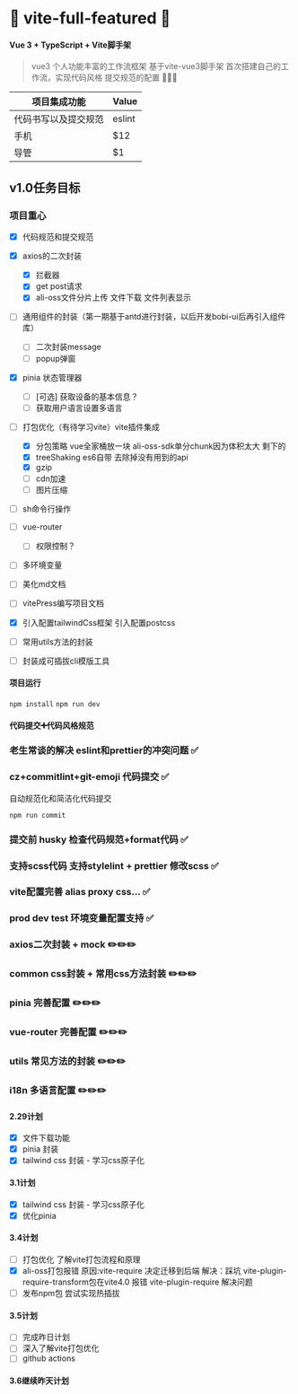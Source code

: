 # 💎 vite-full-featured 💎

#### Vue 3 + TypeScript + Vite脚手架

> vue3 个人功能丰富的工作流框架 基于vite-vue3脚手架
> 首次搭建自己的工作流，实现代码风格 提交规范的配置 🎉🎉🎉

| 项目集成功能         | Value  |
| -------------------- | ------ |
| 代码书写以及提交规范 | eslint |
| 手机                 | $12    |
| 导管                 | $1     |

## v1.0任务目标

### 项目重心

- [x] 代码规范和提交规范
- [x] axios的二次封装

  - [x] 拦截器
  - [x] get post请求
  - [x] ali-oss文件分片上传 文件下载 文件列表显示

- [ ] 通用组件的封装（第一期基于antd进行封装，以后开发bobi-ui后再引入组件库）
  - [ ] 二次封装message
  - [ ] popup弹窗
- [x] pinia 状态管理器
  - [ ] [可选] 获取设备的基本信息？
  - [ ] 获取用户语言设置多语言
- [ ] 打包优化（有待学习vite）vite插件集成
  - [x] 分包策略 vue全家桶放一块 ali-oss-sdk单分chunk因为体积太大 剩下的
  - [x] treeShaking es6自带 去除掉没有用到的api
  - [x] gzip
  - [ ] cdn加速
  - [ ] 图片压缩
- [ ] sh命令行操作
- [ ] vue-router
  - [ ] 权限控制？
- [ ] 多环境变量
- [ ] 美化md文档
- [ ] vitePress编写项目文档
- [x] 引入配置tailwindCss框架 引入配置postcss
- [ ] 常用utils方法的封装
- [ ] 封装成可插拔cli模版工具

#### 项目运行

`npm install`
`npm run dev`

#### 代码提交➕代码风格规范

### 老生常谈的解决 eslint和prettier的冲突问题 ✅

### cz+commitlint+git-emoji 代码提交 ✅

自动规范化和简洁化代码提交

`npm run commit`

### 提交前 husky 检查代码规范+format代码 ✅

### 支持scss代码 支持stylelint + prettier 修改scss ✅

### vite配置完善 alias proxy css... ✅

### prod dev test 环境变量配置支持 ✅

### axios二次封装 + mock ✏️✏️✏️

### common css封装 + 常用css方法封装 ✏️✏️✏️

### pinia 完善配置 ✏️✏️✏️

### vue-router 完善配置 ✏️✏️✏️

### utils 常见方法的封装 ✏️✏️✏️

### i18n 多语言配置 ✏️✏️✏️

#### 2.29计划

- [x] 文件下载功能
- [x] pinia 封装
- [x] tailwind css 封装 - 学习css原子化

#### 3.1计划

- [x] tailwind css 封装 - 学习css原子化
- [x] 优化pinia

#### 3.4计划

- [ ] 打包优化 了解vite打包流程和原理
- [x] ali-oss打包报错 原因:vite-require 决定迁移到后端 解决：踩坑 vite-plugin-require-transform包在vite4.0 报错 vite-plugin-require 解决问题
- [ ] 发布npm包 尝试实现热插拔

#### 3.5计划

- [ ] 完成昨日计划
- [ ] 深入了解vite打包优化
- [ ] github actions

#### 3.6继续昨天计划
